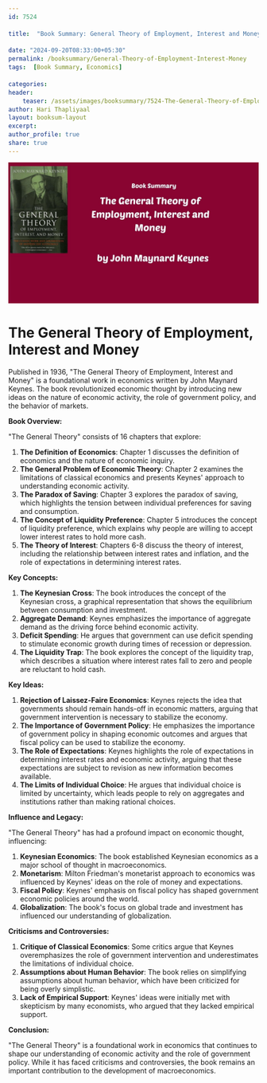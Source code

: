 ```yaml
---    
id: 7524    
  
title:  "Book Summary: General Theory of Employment, Interest and Money"       

date: "2024-09-20T08:33:00+05:30"    
permalink: /booksummary/General-Theory-of-Employment-Interest-Money     
tags:  [Book Summary, Economics]     
    
categories:    
header:    
    teaser: /assets/images/booksummary/7524-The-General-Theory-of-Employment-Interest-and-Money.jpg    
author: Hari Thapliyaal    
layout: booksum-layout    
excerpt:    
author_profile: true    
share: true    
---    
```

    
![Book Summary: General-Theory-of-Employment-Interest-Money](/assets/images/booksummary/7524-The-General-Theory-of-Employment-Interest-and-Money.jpg) 

# The General Theory of Employment, Interest and Money

Published in 1936, "The General Theory of Employment, Interest and Money" is a foundational work in economics written by John Maynard Keynes. The book revolutionized economic thought by introducing new ideas on the nature of economic activity, the role of government policy, and the behavior of markets.

**Book Overview:**

"The General Theory" consists of 16 chapters that explore:

1. **The Definition of Economics**: Chapter 1 discusses the definition of economics and the nature of economic inquiry.
2. **The General Problem of Economic Theory**: Chapter 2 examines the limitations of classical economics and presents Keynes' approach to understanding economic activity.
3. **The Paradox of Saving**: Chapter 3 explores the paradox of saving, which highlights the tension between individual preferences for saving and consumption.
4. **The Concept of Liquidity Preference**: Chapter 5 introduces the concept of liquidity preference, which explains why people are willing to accept lower interest rates to hold more cash.
5. **The Theory of Interest**: Chapters 6-8 discuss the theory of interest, including the relationship between interest rates and inflation, and the role of expectations in determining interest rates.

**Key Concepts:**

1. **The Keynesian Cross**: The book introduces the concept of the Keynesian cross, a graphical representation that shows the equilibrium between consumption and investment.
2. **Aggregate Demand**: Keynes emphasizes the importance of aggregate demand as the driving force behind economic activity.
3. **Deficit Spending**: He argues that government can use deficit spending to stimulate economic growth during times of recession or depression.
4. **The Liquidity Trap**: The book explores the concept of the liquidity trap, which describes a situation where interest rates fall to zero and people are reluctant to hold cash.

**Key Ideas:**

1. **Rejection of Laissez-Faire Economics**: Keynes rejects the idea that governments should remain hands-off in economic matters, arguing that government intervention is necessary to stabilize the economy.
2. **The Importance of Government Policy**: He emphasizes the importance of government policy in shaping economic outcomes and argues that fiscal policy can be used to stabilize the economy.
3. **The Role of Expectations**: Keynes highlights the role of expectations in determining interest rates and economic activity, arguing that these expectations are subject to revision as new information becomes available.
4. **The Limits of Individual Choice**: He argues that individual choice is limited by uncertainty, which leads people to rely on aggregates and institutions rather than making rational choices.

**Influence and Legacy:**

"The General Theory" has had a profound impact on economic thought, influencing:

1. **Keynesian Economics**: The book established Keynesian economics as a major school of thought in macroeconomics.
2. **Monetarism**: Milton Friedman's monetarist approach to economics was influenced by Keynes' ideas on the role of money and expectations.
3. **Fiscal Policy**: Keynes' emphasis on fiscal policy has shaped government economic policies around the world.
4. **Globalization**: The book's focus on global trade and investment has influenced our understanding of globalization.

**Criticisms and Controversies:**

1. **Critique of Classical Economics**: Some critics argue that Keynes overemphasizes the role of government intervention and underestimates the limitations of individual choice.
2. **Assumptions about Human Behavior**: The book relies on simplifying assumptions about human behavior, which have been criticized for being overly simplistic.
3. **Lack of Empirical Support**: Keynes' ideas were initially met with skepticism by many economists, who argued that they lacked empirical support.

**Conclusion:**

"The General Theory" is a foundational work in economics that continues to shape our understanding of economic activity and the role of government policy. While it has faced criticisms and controversies, the book remains an important contribution to the development of macroeconomics.
